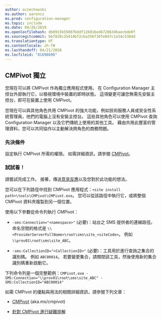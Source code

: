 ```yaml
---
author: aczechowski
ms.author: aaroncz
ms.prod: configuration-manager
ms.topic: include
ms.date: 04/26/2019
ms.openlocfilehash: db8915b55807bddf126816edb7206346aecbde0f
ms.sourcegitcommit: bbf820c35414bf2cba356f30fe047c1a34c5384d
ms.translationtype: HT
ms.contentlocale: zh-TW
ms.lasthandoff: 04/21/2020
ms.locfileid: "81698696"
---
```

## <a name="cmpivot-standalone"></a><a name="bkmk_cmpivot"></a> CMPivot 獨立
<!--3555890-->

您現在可以將 CMPivot 作為獨立應用程式使用。 在 Configuration Manager 主控台外部執行它，以檢視環境中裝置的即時狀態。 這項變更可讓您無需先安裝主控台，即可在裝置上使用 CMPivot。

您現在可以與其他角色共用 CMPivot 的強大功能，例如技術服務人員或安全性系統管理員，他們的電腦上沒有安裝主控台。 這些其他角色可以使用 CMPivot 查詢 Configuration Manager 以及它們傳統上使用的其他工具。 藉由共用此豐富的管理資料，您可以共同協作以主動解決跨角色的商務問題。

### <a name="prerequisites"></a>先決條件

設定執行 CMPivot 所需的權限。 如需詳細資訊，請參閱 [CMPivot](../../../../servers/manage/cmpivot.md#prerequisites)。

### <a name="try-it-out"></a>試試看！

請嘗試完成工作。 接著，傳送[意見反應](../../../../understand/find-help.md#product-feedback)以及您對於此功能的想法。

您可以在下列路徑中找到 CMPivot 應用程式：`<site install path>\tools\CMPivot\CMPivot.exe`。 您可以從該路徑中執行它，或將整個 CMPivot 資料夾複製到另一個位置。

使用以下參數從命令列執行 CMPivot：

- `-sms:Connection="<namespace>"` (必要)：站台之 SMS 提供者的連線路徑。 命名空間的格式是 `\\<ProviderServerFullName>\root\sms\site_<siteCode>`。 例如 `\\prov01\root\sms\site_ABC`。

- `-sms:CollectionID="<CollectionID>"` (必要)：工具用於進行查詢之集合的識別碼。 例如 `ABC00014`。 若要變更集合，請關閉該工具，然後使用新的集合識別碼重新啟動它。

<!-- 
- `-SMS:ConnectionType=WQL` (optional): By default, the tool connects using OData, and automatically falls back to WQL if needed. You can use this parameter to force it to use a WQL connection. 
 -->

下列命令列是一個完整範例：`CMPivot.exe -SMS:Connection="\\prov01\root\sms\site_ABC" -SMS:CollectionID="ABC00014"`

如需 CMPivot 的優點與用法的相關詳細資訊，請參閱下列文章：

- [CMPivot](../../../../servers/manage/cmpivot.md) (aka.ms/cmpivot) 

- [針對 CMPivot 進行疑難排解](../../../../servers/manage/cmpivot-tsg.md)  
